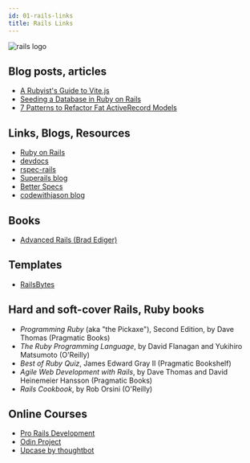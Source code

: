 ```yaml
---
id: 01-rails-links
title: Rails Links
---
```

![rails logo](https://upload.wikimedia.org/wikipedia/commons/thumb/6/62/Ruby_On_Rails_Logo.svg/320px-Ruby_On_Rails_Logo.svg.png)

## Blog posts, articles
- [A Rubyist's Guide to Vite.js](https://maximomussini.com/posts/a-rubyist-guide-to-vite-js#getting-started)
- [Seeding a Database in Ruby on Rails](https://ninjadevel.com/seeding-database-ruby-on-rails/)
- [7 Patterns to Refactor Fat ActiveRecord Models](https://web.archive.org/web/20121019225528/http://blog.codeclimate.com/blog/2012/10/17/7-ways-to-decompose-fat-activerecord-models/)

## Links, Blogs, Resources
- [Ruby on Rails](https://rubyonrails.org/)
- [devdocs](https://devdocs.io/rails~7.0/)
- [rspec-rails](https://github.com/rspec/rspec-rails)
- [Superails blog](https://blog.corsego.com/)
- [Better Specs](https://www.betterspecs.org/)
- [codewithjason blog](https://www.codewithjason.com/articles/)

## Books
- [Advanced Rails (Brad Ediger)](https://theswissbay.ch/pdf/Gentoomen%20Library/Programming/Ruby/O%27Reilly%20Advanced%20Rails.pdf)

## Templates
- [RailsBytes](https://railsbytes.com/)

## Hard and soft-cover Rails, Ruby books
- _Programming Ruby_ (aka "the Pickaxe"), Second Edition, by Dave Thomas (Pragmatic Books)
- _The Ruby Programming Language_, by David Flanagan and Yukihiro Matsumoto (O'Reilly)
- _Best of Ruby Quiz_, James Edward Gray II (Pragmatic Bookshelf)
- _Agile Web Development with Rails_, by Dave Thomas and David Heinemeier Hansson (Pragmatic Books)
- _Rails Cookbook_, by Rob Orsini (O'Reilly)

## Online Courses
- [Pro Rails Development](https://devcamp.com/trails/professional-rails-development-course)
- [Odin Project](https://odinproject.org/)
- [Upcase by thoughtbot](https://thoughtbot.com/upcase/practice)
